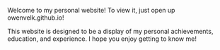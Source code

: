 Welcome to my personal website! To view it, just open up owenvelk.github.io!

This website is designed to be a display of my personal achievements, education, and experience. I hope you enjoy getting to know me!
